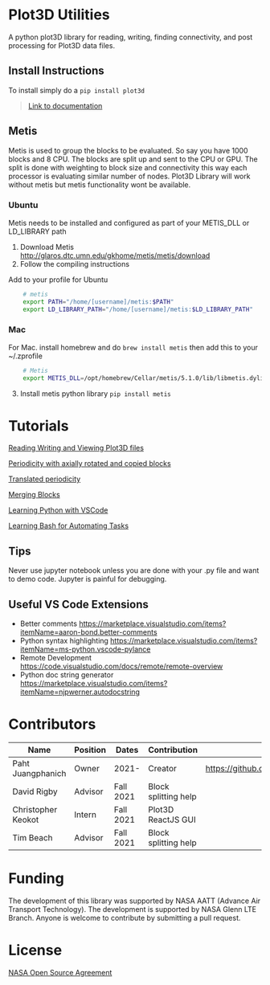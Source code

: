 # Plot3D Utilities
A python plot3D library for reading, writing, finding connectivity, and post processing for Plot3D data files. 

## Install Instructions
To install simply do a `pip install plot3d` 

> [Link to documentation](https://nasa.github.io/Plot3D_utilities/_build/html/)

## Metis
Metis is used to group the blocks to be evaluated. So say you have 1000 blocks and 8 CPU. The blocks are split up and sent to the CPU or GPU. The split is done with weighting to block size and connectivity this way each processor is evaluating similar number of nodes. Plot3D Library will work without metis but metis functionality wont be available. 

### Ubuntu 
Metis needs to be installed and configured as part of your METIS_DLL or LD_LIBRARY path 

1. Download Metis http://glaros.dtc.umn.edu/gkhome/metis/metis/download 
2. Follow the compiling instructions

Add to your profile for Ubuntu
```bash
    # metis
    export PATH="/home/[username]/metis:$PATH"
    export LD_LIBRARY_PATH="/home/[username]/metis:$LD_LIBRARY_PATH"
```
### Mac
For Mac. install homebrew and do `brew install metis` then add this to your ~/.zprofile 
```bash
    # Metis
    export METIS_DLL=/opt/homebrew/Cellar/metis/5.1.0/lib/libmetis.dylib
```

3. Install metis python library `pip install metis`

# Tutorials
[Reading Writing and Viewing Plot3D files](https://colab.research.google.com/github/nasa/Plot3D_utilities/blob/main/colab/Plot3D_SplitBlocksExample.ipynb)

[Periodicity with axially rotated and copied blocks](https://colab.research.google.com/github/nasa/Plot3D_utilities/blob/main/colab/Plot3D_AxialDuplication.ipynb)

[Translated periodicity](https://colab.research.google.com/github/nasa/Plot3D_utilities/blob/main/colab/Plot3D_TranslatedPeriodicity.ipynb)

[Merging Blocks](https://colab.research.google.com/github/nasa/Plot3D_utilities/blob/main/colab/merge_block_test.ipynb)

[Learning Python with VSCode](https://www.youtube.com/watch?v=lZiK9e8b21M) 

[Learning Bash for Automating Tasks](https://www.youtube.com/watch?v=oxuRxtrO2Ag) 

## Tips
Never use jupyter notebook unless you are done with your .py file and want to demo code. Jupyter is painful for debugging. 
## Useful VS Code Extensions
- Better comments https://marketplace.visualstudio.com/items?itemName=aaron-bond.better-comments 
- Python syntax highlighting https://marketplace.visualstudio.com/items?itemName=ms-python.vscode-pylance 
- Remote Development https://code.visualstudio.com/docs/remote/remote-overview
- Python doc string generator https://marketplace.visualstudio.com/items?itemName=njpwerner.autodocstring 


# Contributors
| Name               	| Position 	| Dates     	| Contribution                              	|                             	|
|--------------------	|----------	|-----------	|-------------------------------------------	|-----------------------------	|
| Paht Juangphanich  	| Owner    	| 2021-     	| Creator                                   	| https://github.com/pjuangph 	|
| David Rigby        	| Advisor  	| Fall 2021 	| Block splitting help                      	|                             	|
| Christopher Keokot 	| Intern   	| Fall 2021 	| Plot3D ReactJS GUI                         	|                             	|
| Tim Beach          	| Advisor  	| Fall 2021 	| Block splitting help             	|                             	|


# Funding
The development of this library was supported by NASA AATT (Advance Air Transport Technology). The development is supported by NASA Glenn LTE Branch. Anyone is welcome to contribute by submitting a pull request. 

# License
[NASA Open Source Agreement](https://opensource.org/licenses/NASA-1.3)
